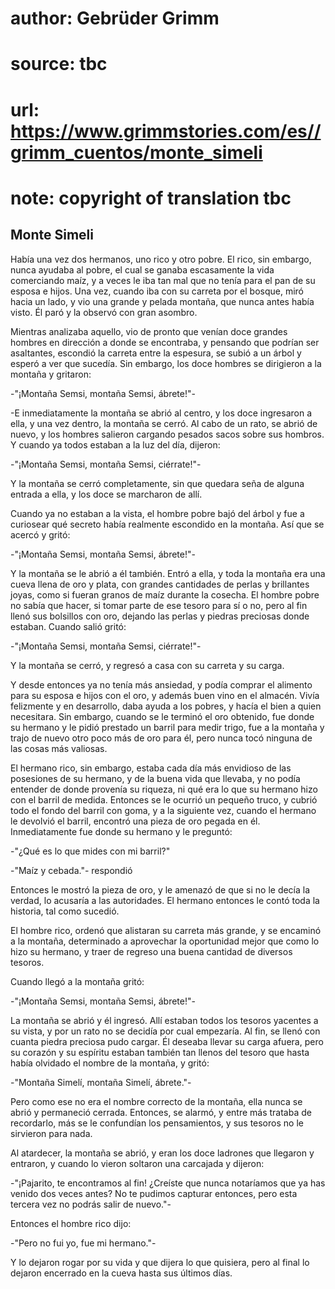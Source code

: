 # author: Gebrüder Grimm
# source: tbc
# url: https://www.grimmstories.com/es//grimm_cuentos/monte_simeli
# note: copyright of translation tbc

## Monte Simeli 

Había una vez dos hermanos, uno rico y otro pobre. El rico, sin embargo,
nunca ayudaba al pobre, el cual se ganaba escasamente la vida
comerciando maíz, y a veces le iba tan mal que no tenía para el pan de
su esposa e hijos. Una vez, cuando iba con su carreta por el bosque,
miró hacia un lado, y vio una grande y pelada montaña, que nunca antes
había visto. Él paró y la observó con gran asombro.

Mientras analizaba aquello, vio de pronto que venían doce grandes
hombres en dirección a donde se encontraba, y pensando que podrían ser
asaltantes, escondió la carreta entre la espesura, se subió a un árbol y
esperó a ver que sucedía. Sin embargo, los doce hombres se dirigieron a
la montaña y gritaron:

-"¡Montaña Semsi, montaña Semsi, ábrete!"-

-E inmediatamente la montaña se abrió al centro, y los doce ingresaron a
ella, y una vez dentro, la montaña se cerró. Al cabo de un rato, se
abrió de nuevo, y los hombres salieron cargando pesados sacos sobre sus
hombros. Y cuando ya todos estaban a la luz del día, dijeron:

-"¡Montaña Semsi, montaña Semsi, ciérrate!"-

Y la montaña se cerró completamente, sin que quedara seña de alguna
entrada a ella, y los doce se marcharon de allí.

Cuando ya no estaban a la vista, el hombre pobre bajó del árbol y fue a
curiosear qué secreto había realmente escondido en la montaña. Así que
se acercó y gritó:

-"¡Montaña Semsi, montaña Semsi, ábrete!"-

Y la montaña se le abrió a él también. Entró a ella, y toda la montaña
era una cueva llena de oro y plata, con grandes cantidades de perlas y
brillantes joyas, como si fueran granos de maíz durante la cosecha. El
hombre pobre no sabía que hacer, si tomar parte de ese tesoro para sí o
no, pero al fin llenó sus bolsillos con oro, dejando las perlas y
piedras preciosas donde estaban. Cuando salió gritó:

-"¡Montaña Semsi, montaña Semsi, ciérrate!"-

Y la montaña se cerró, y regresó a casa con su carreta y su carga.

Y desde entonces ya no tenía más ansiedad, y podía comprar el alimento
para su esposa e hijos con el oro, y además buen vino en el almacén.
Vivía felizmente y en desarrollo, daba ayuda a los pobres, y hacía el
bien a quien necesitara. Sin embargo, cuando se le terminó el oro
obtenido, fue donde su hermano y le pidió prestado un barril para medir
trigo, fue a la montaña y trajo de nuevo otro poco más de oro para él,
pero nunca tocó ninguna de las cosas más valiosas.

El hermano rico, sin embargo, estaba cada día más envidioso de las
posesiones de su hermano, y de la buena vida que llevaba, y no podía
entender de donde provenía su riqueza, ni qué era lo que su hermano hizo
con el barril de medida. Entonces se le ocurrió un pequeño truco, y
cubrió todo el fondo del barril con goma, y a la siguiente vez, cuando
el hermano le devolvió el barril, encontró una pieza de oro pegada en
él. Inmediatamente fue donde su hermano y le preguntó:

-"¿Qué es lo que mides con mi barril?"

-"Maíz y cebada."- respondió

Entonces le mostró la pieza de oro, y le amenazó de que si no le decía
la verdad, lo acusaría a las autoridades. El hermano entonces le contó
toda la historia, tal como sucedió.

El hombre rico, ordenó que alistaran su carreta más grande, y se
encaminó a la montaña, determinado a aprovechar la oportunidad mejor que
como lo hizo su hermano, y traer de regreso una buena cantidad de
diversos tesoros.

Cuando llegó a la montaña gritó:

-"¡Montaña Semsi, montaña Semsi, ábrete!"-

La montaña se abrió y él ingresó. Allí estaban todos los tesoros
yacentes a su vista, y por un rato no se decidía por cual empezaría. Al
fin, se llenó con cuanta piedra preciosa pudo cargar. Él deseaba llevar
su carga afuera, pero su corazón y su espíritu estaban también tan
llenos del tesoro que hasta había olvidado el nombre de la montaña, y
gritó:

-"Montaña Simelí, montaña Simelí, ábrete."-

Pero como ese no era el nombre correcto de la montaña, ella nunca se
abrió y permaneció cerrada. Entonces, se alarmó, y entre más trataba de
recordarlo, más se le confundían los pensamientos, y sus tesoros no le
sirvieron para nada.

Al atardecer, la montaña se abrió, y eran los doce ladrones que llegaron
y entraron, y cuando lo vieron soltaron una carcajada y dijeron:

-"¡Pajarito, te encontramos al fin! ¿Creíste que nunca notaríamos que
ya has venido dos veces antes? No te pudimos capturar entonces, pero
esta tercera vez no podrás salir de nuevo."-

Entonces el hombre rico dijo:

-"Pero no fui yo, fue mi hermano."-

Y lo dejaron rogar por su vida y que dijera lo que quisiera, pero al
final lo dejaron encerrado en la cueva hasta sus últimos días.
